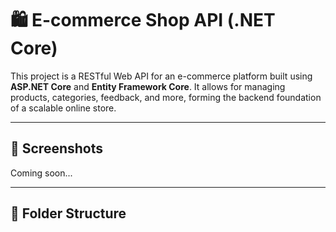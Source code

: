 # 🛍️ E-commerce Shop API (.NET Core)

This project is a RESTful Web API for an e-commerce platform built using **ASP.NET Core** and **Entity Framework Core**. It allows for managing products, categories, feedback, and more, forming the backend foundation of a scalable online store.

---

## 📸 Screenshots

Coming soon...

---

## 📁 Folder Structure

